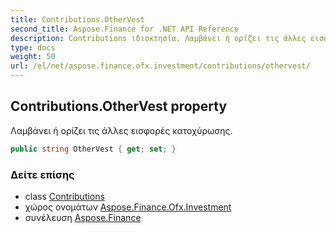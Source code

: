 ```yaml
---
title: Contributions.OtherVest
second_title: Aspose.Finance for .NET API Reference
description: Contributions ιδιοκτησία. Λαμβάνει ή ορίζει τις άλλες εισφορές κατοχύρωσης.
type: docs
weight: 50
url: /el/net/aspose.finance.ofx.investment/contributions/othervest/
---
```

## Contributions.OtherVest property

Λαμβάνει ή ορίζει τις άλλες εισφορές κατοχύρωσης.

```csharp
public string OtherVest { get; set; }
```

### Δείτε επίσης

* class [Contributions](../)
* χώρος ονομάτων [Aspose.Finance.Ofx.Investment](../../contributions/)
* συνέλευση [Aspose.Finance](../../../)


